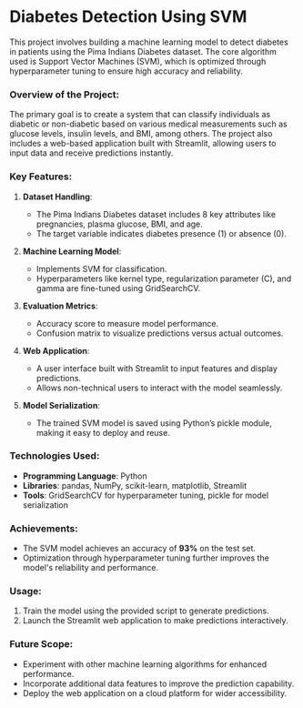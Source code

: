 # Diabetes Detection Using SVM

This project involves building a machine learning model to detect diabetes in patients using the Pima Indians Diabetes dataset. The core algorithm used is Support Vector Machines (SVM), which is optimized through hyperparameter tuning to ensure high accuracy and reliability.

### Overview of the Project:
The primary goal is to create a system that can classify individuals as diabetic or non-diabetic based on various medical measurements such as glucose levels, insulin levels, and BMI, among others. The project also includes a web-based application built with Streamlit, allowing users to input data and receive predictions instantly.

### Key Features:
1. **Dataset Handling**:
   - The Pima Indians Diabetes dataset includes 8 key attributes like pregnancies, plasma glucose, BMI, and age.
   - The target variable indicates diabetes presence (1) or absence (0).

2. **Machine Learning Model**:
   - Implements SVM for classification.
   - Hyperparameters like kernel type, regularization parameter (C), and gamma are fine-tuned using GridSearchCV.

3. **Evaluation Metrics**:
   - Accuracy score to measure model performance.
   - Confusion matrix to visualize predictions versus actual outcomes.

4. **Web Application**:
   - A user interface built with Streamlit to input features and display predictions.
   - Allows non-technical users to interact with the model seamlessly.

5. **Model Serialization**:
   - The trained SVM model is saved using Python’s pickle module, making it easy to deploy and reuse.

### Technologies Used:
- **Programming Language**: Python
- **Libraries**: pandas, NumPy, scikit-learn, matplotlib, Streamlit
- **Tools**: GridSearchCV for hyperparameter tuning, pickle for model serialization

### Achievements:
- The SVM model achieves an accuracy of **93%** on the test set.
- Optimization through hyperparameter tuning further improves the model's reliability and performance.

### Usage:
1. Train the model using the provided script to generate predictions.
2. Launch the Streamlit web application to make predictions interactively.

### Future Scope:
- Experiment with other machine learning algorithms for enhanced performance.
- Incorporate additional data features to improve the prediction capability.
- Deploy the web application on a cloud platform for wider accessibility.

